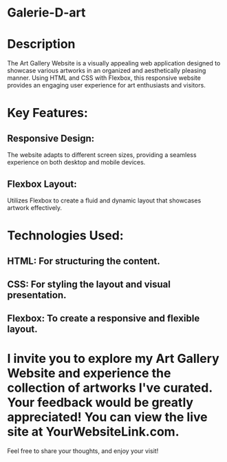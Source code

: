 # Galerie-D-art


# Description

The Art Gallery Website is a visually appealing web application designed to showcase various artworks in an organized and aesthetically pleasing manner. Using HTML and CSS with Flexbox, this responsive website provides an engaging user experience for art enthusiasts and visitors.

# Key Features:

## Responsive Design: 
The website adapts to different screen sizes, providing a seamless experience on both desktop and mobile devices.

## Flexbox Layout: 
Utilizes Flexbox to create a fluid and dynamic layout that showcases artwork effectively.

# Technologies Used:

## HTML: For structuring the content.
## CSS: For styling the layout and visual presentation.
## Flexbox: To create a responsive and flexible layout.

# I invite you to explore my Art Gallery Website and experience the collection of artworks I've curated. Your feedback would be greatly appreciated! You can view the live site at YourWebsiteLink.com.

Feel free to share your thoughts, and enjoy your visit!
